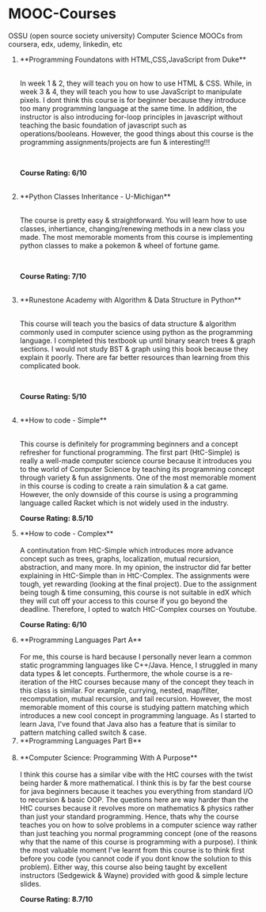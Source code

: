 # MOOC-Courses
OSSU (open source society university)
Computer Science MOOCs from coursera, edx, udemy, linkedin, etc
<ol>

<li>**Programming Foundatons with HTML,CSS,JavaScript from Duke**</li> <br>
<p> In week 1 & 2, they will teach you on how to use HTML & CSS. While, in week 3 & 4, they will teach you how to use JavaScript to manipulate pixels. I dont think this course is for beginner because they introduce too many programming language at the same time. In addition, the instructor is also introducing for-loop principles in javascript without teaching the basic foundation of javascript such as operations/booleans. However, the good things about this course is the programming assignments/projects are fun & interesting!!! </p> <br>

<p> <strong> Course Rating: 6/10 </strong> </p> <br>

<li> **Python Classes Inheritance - U-Michigan** </li> <br>
<p>The course is pretty easy & straightforward. You will learn how to use classes, inhertiance, changing/renewing methods in a new class you made. 
The most memorable moments from this course
is implementing python classes to make a pokemon & wheel of fortune game. </p> <br>

<p> <strong> Course Rating: 7/10 </strong> </p> <br>

<li> **Runestone Academy with Algorithm & Data Structure in Python** </li> <br>
<p>This course will teach you the basics of data structure & algorithm commonly used in computer science
using python as the programming language.
I completed this textbook up until binary search trees & graph sections. I would not study BST & graph using this book because they explain it poorly. There are far
better resources than learning from this complicated book.</p> <br>

<p><strong>Course Rating: 5/10</strong></p><br>

<li> **How to code - Simple** </li> <br>
<p> This course is definitely for programming beginners and a concept refresher for functional programming. The first part (HtC-Simple) is really a well-made computer science course because it introduces you to the world of Computer Science by teaching its programming concept through variety & fun assignments. One of the most memorable moment in this course is coding to create a rain simulation & a cat game. However, the only downside of this course is using a programming language called Racket which is not widely used in the industry. </p>  

<p><strong>Course Rating: 8.5/10</strong></p>

<li> **How to code - Complex** </li> <br>
A continutation from HtC-Simple which introduces more advance concept such as trees, graphs, localization, mutual recursion, abstraction, and many more. In my opinion, the instructor did far better explaining in HtC-Simple than in HtC-Complex. The assignments were tough, yet rewarding (looking at the final project). Due to the assignment being tough & time consuming, this course is not suitable in edX which they will cut off your access to this course if you go beyond the deadline. Therefore, I opted to watch HtC-Complex courses on Youtube.

<p><strong>Course Rating: 6/10</strong></p>
  
<li> **Programming Languages Part A** </li> <br>
For me, this course is hard because I personally never learn a common static programming languages like C++/Java. Hence, I struggled in many data types & let concepts. Furthermore, the whole course is a re-iteration of the HtC courses because many of the concept they teach in this class is similar. For example, currying, nested, map/filter, recomputation, mutual recursion, and tail recursion. However, the most memorable moment of this course is studying pattern matching which introduces a new cool concept in programming language. As I started to learn Java, I've found that Java also has a feature that is similar to pattern matching called switch & case. 

 <li> **Programming Languages Part B** </li> <br>  
  
 <li> **Computer Science: Programming With A Purpose** </li> <br>
I think this course has a similar vibe with the HtC courses with the twist being harder & more mathematical. I think this is by far the best course for java beginners because it teaches you everything from standard I/O to recursion & basic OOP. The questions here are way harder than the HtC courses because it revolves more on mathematics & physics rather than just your standard programming. Hence, thats why the course teaches you on how to solve problems in a computer science way rather than just teaching you normal programming concept (one of the reasons why that the name of this course is programming with a purpose). I think the most valuable moment I've learnt from this course is to think first before you code (you cannot code if you dont know the solution to this problem). Either way, this course also being taught by excellent instructors (Sedgewick & Wayne) provided with good & simple lecture slides.   
 
<p><strong>Course Rating: 8.7/10</strong></p> 
 
</ol>







